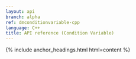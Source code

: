 ```yaml
---
layout: api
branch: alpha
ref: dmconditionvariable-cpp
language: C++
title: API reference (Condition Variable)
---
```

{% include anchor_headings.html html=content %}